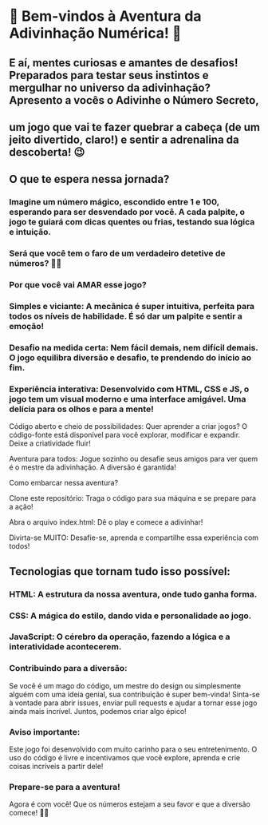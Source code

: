 #                                                                           🚀 Bem-vindos à Aventura da Adivinhação Numérica! 🔢
  
## E aí, mentes curiosas e amantes de desafios! Preparados para testar seus instintos e mergulhar no universo da adivinhação? Apresento a vocês o Adivinhe o Número Secreto, 
## um jogo que vai te fazer quebrar a cabeça (de um jeito divertido, claro!) e sentir a adrenalina da descoberta! 😉

## O que te espera nessa jornada?

### Imagine um número mágico, escondido entre 1 e 100, esperando para ser desvendado por você. A cada palpite, o jogo te guiará com dicas quentes ou frias, testando sua lógica e intuição. 
### Será que você tem o faro de um verdadeiro detetive de números? 🕵️‍♀️

### Por que você vai AMAR esse jogo?

### Simples e viciante: A mecânica é super intuitiva, perfeita para todos os níveis de habilidade. É só dar um palpite e sentir a emoção!

### Desafio na medida certa: Nem fácil demais, nem difícil demais. O jogo equilibra diversão e desafio, te prendendo do início ao fim.

### Experiência interativa: Desenvolvido com HTML, CSS e JS, o jogo tem um visual moderno e uma interface amigável. Uma delícia para os olhos e para a mente!

Código aberto e cheio de possibilidades: Quer aprender a criar jogos? O código-fonte está disponível para você explorar, modificar e expandir. Deixe a criatividade fluir!

Aventura para todos: Jogue sozinho ou desafie seus amigos para ver quem é o mestre da adivinhação. A diversão é garantida!

Como embarcar nessa aventura?

Clone este repositório: Traga o código para sua máquina e se prepare para a ação!

Abra o arquivo index.html: Dê o play e comece a adivinhar!

Divirta-se MUITO: Desafie-se, aprenda e compartilhe essa experiência com todos!

## Tecnologias que tornam tudo isso possível:

### HTML: A estrutura da nossa aventura, onde tudo ganha forma.

### CSS: A mágica do estilo, dando vida e personalidade ao jogo.

### JavaScript: O cérebro da operação, fazendo a lógica e a interatividade acontecerem.

### Contribuindo para a diversão:

Se você é um mago do código, um mestre do design ou simplesmente alguém com uma ideia genial, sua contribuição é super bem-vinda! Sinta-se à vontade para abrir issues, enviar pull requests e ajudar a tornar esse jogo ainda mais incrível. Juntos, podemos criar algo épico!

### Aviso importante:

Este jogo foi desenvolvido com muito carinho para o seu entretenimento. O uso do código é livre e incentivamos que você explore, aprenda e crie coisas incríveis a partir dele!

### Prepare-se para a aventura!

Agora é com você! Que os números estejam a seu favor e que a diversão comece! 🚀✨
